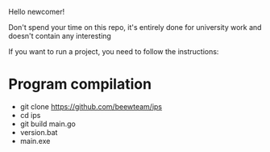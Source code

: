 Hello newcomer!

Don't spend your time on this repo, it's entirely done for university work and doesn't contain any interesting 

If you want to run a project, you need to follow the instructions:

# Program compilation
* git clone https://github.com/beewteam/ips
* cd ips
* git build main.go
* version.bat
* main.exe